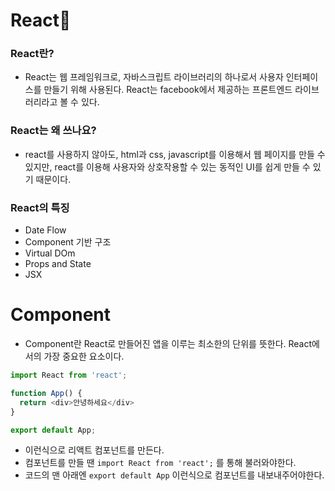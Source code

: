 # React🤡

### React란?
- React는 웹 프레임워크로, 자바스크립트 라이브러리의 하나로서 사용자 인터페이스를 만들기 위해 사용된다. React는 facebook에서 제공하는 프론트엔드 라이브러리라고 볼 수 있다.

### React는 왜 쓰나요?
- react를 사용하지 않아도, html과 css, javascript를 이용해서 웹 페이지를 만들 수 있지만, react를 이용해 사용자와 상호작용할 수 있는 동적인 UI를 쉽게 만들 수 있기 때문이다.

### React의 특징
- Date Flow
- Component 기반 구조
- Virtual DOm
- Props and State
- JSX

# Component
- Component란 React로 만들어진 앱을 이루는 최소한의 단위를 뜻한다. React에서의 가장 중요한 요소이다.

```javascript
import React from 'react';

function App() {
  return <div>안녕하세요</div>
}

export default App;
```
- 이런식으로 리액트 컴포넌트를 만든다. 
- 컴포넌트를 만들 땐 ```import React from 'react';``` 를 통해 불러와야한다.
- 코드의 맨 아래엔 ```export default App``` 이런식으로 컴포넌트를 내보내주어야한다.